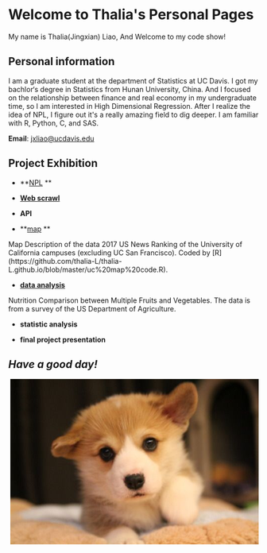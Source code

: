 # Welcome to Thalia's Personal Pages

My name is Thalia(Jingxian) Liao, And Welcome to my code show!

## Personal information

I am a graduate student at the department of Statistics at UC Davis. I got my bachlor‘s degree in Statistics from Hunan University, China. And I focused on the relationship between finance and real economy in my undergraduate time, so I am interested in High Dimensional Regression. After I realize the idea of NPL, I figure out it's a really amazing field to dig deeper. I am familiar with R, Python, C, and SAS.

**Email**: jxliao@ucdavis.edu

## Project Exhibition

- **[NPL](https://github.com/thalia-L/thalia-L.github.io/blob/master/NPL.ipynb) **



- **[Web scrawl](https://github.com/thalia-L/thalia-L.github.io/blob/master/API.ipynb)**

- **API**

- **[map](https://github.com/thalia-L/thalia-L.github.io/blob/master/uc%20map.pdf) **

<p>Map Description of the data 2017 US News Ranking of the University of California campuses (excluding UC San Francisco).
Coded by [R](https://github.com/thalia-L/thalia-L.github.io/blob/master/uc%20map%20code.R).</p>

- **[data analysis](https://github.com/thalia-L/thalia-L.github.io/blob/master/nutrition%20comparison%20between%20multiple%20fruit%20and%20vegetable.ipynb)**

<p>Nutrition Comparison between Multiple Fruits and Vegetables. The data is from a survey of the US Department of Agriculture.</p>

- **statistic analysis**

- **final project presentation**


## *Have a good day!*


<img src="1351c864341587bacede06533998184a.jpg" alt="Drawing" style="float: right;"/>



